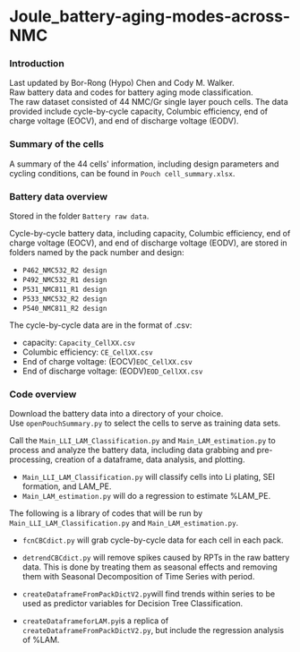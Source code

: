 # Joule_battery-aging-modes-across-NMC

###  Introduction
Last updated by Bor-Rong (Hypo) Chen and Cody M. Walker.  
Raw battery data and codes for battery aging mode classification.    
The raw dataset consisted of 44 NMC/Gr single layer pouch cells. The data provided include cycle-by-cycle capacity, Columbic efficiency, end of charge voltage (EOCV), and end of discharge voltage (EODV). 

###  Summary of the cells
A summary of the 44 cells' information, including design parameters and cycling conditions, can be found in `Pouch cell_summary.xlsx`.  

### Battery data overview 
Stored in the folder `Battery raw data`.  

Cycle-by-cycle battery data, including capacity, Columbic efficiency, end of charge voltage (EOCV), and end of discharge voltage (EODV), are stored in folders named by the pack number and design:
* `P462_NMC532_R2 design`
* `P492_NMC532_R1 design`
* `P531_NMC811_R1 design`
* `P533_NMC532_R2 design`
* `P540_NMC811_R2 design`

The cycle-by-cycle data are in the format of .csv:
* capacity: `Capacity_CellXX.csv`
* Columbic efficiency: `CE_CellXX.csv`
* End of charge voltage: (EOCV)`EOC_CellXX.csv`
* End of discharge voltage: (EODV)`EOD_CellXX.csv`

###  Code overview
Download the battery data into a directory of your choice.   
Use `openPouchSummary.py` to select the cells to serve as training data sets.  

Call the `Main_LLI_LAM_Classification.py` and `Main_LAM_estimation.py` to process and analyze the battery data, including data grabbing and pre-processing, creation of a dataframe, data analysis, and plotting.  
* `Main_LLI_LAM_Classification.py` will classify cells into Li plating, SEI formation, and LAM_PE.  
* `Main_LAM_estimation.py` will do a regression to estimate %LAM_PE.  

The following is a library of codes that will be run by `Main_LLI_LAM_Classification.py` and `Main_LAM_estimation.py`.  

* `fcnCBCdict.py` will grab cycle-by-cycle data for each cell in each pack. 

* `detrendCBCdict.py` will remove spikes caused by RPTs in the raw battery data. This is done by treating them as seasonal effects and removing them with Seasonal Decomposition of Time Series with period.    

* `createDataframeFromPackDictV2.py`will find trends within series to be used as predictor variables for Decision Tree Classification.   

* `createDataframeforLAM.py`is a replica of `createDataframeFromPackDictV2.py`, but include the regression analysis of %LAM.  
